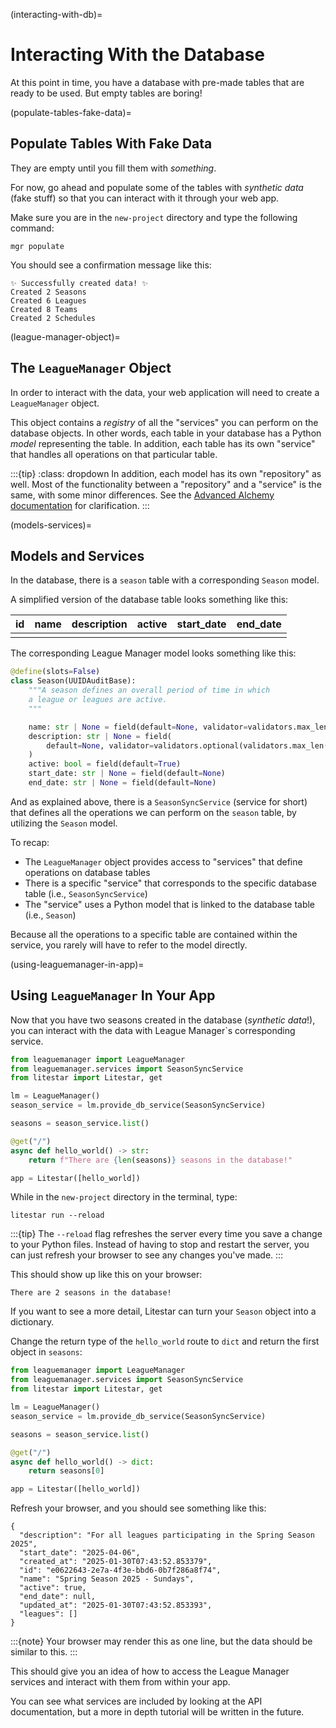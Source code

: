 (interacting-with-db)=
# Interacting With the Database

At this point in time, you have a database with pre-made tables that are ready to be used. But empty tables are boring!

(populate-tables-fake-data)=
## Populate Tables With Fake Data

They are empty until you fill them with _something_.

For now, go ahead and populate some of the tables with _synthetic data_ (fake stuff) so that you can interact with it through your web app.

Make sure you are in the `new-project` directory and type the following command:

```shell
mgr populate
```

You should see a confirmation message like this:

```text
✨ Successfully created data! ✨
Created 2 Seasons
Created 6 Leagues
Created 8 Teams
Created 2 Schedules
```

(league-manager-object)=
## The `LeagueManager` Object

In order to interact with the data, your web application will need to create a `LeagueManager` object.

This object contains a _registry_ of all the "services" you can perform on the database objects. In other words, each table in your database has a Python _model_ representing the table. In addition, each table has its own "service" that handles all operations on that particular table.

:::{tip}
:class: dropdown
In addition, each model has its own "repository" as well. Most of the functionality between a "repository" and a "service" is the same, with some minor differences. See the [Advanced Alchemy documentation](https://docs.advanced-alchemy.litestar.dev/latest/usage/repositories.html) for clarification.
:::

(models-services)=
## Models and Services

In the database, there is a `season` table with a corresponding `Season` model.

A simplified version of the database table looks something like this:

|id|name|description|active|start_date|end_date|
|-|-|-|-|-|-|
||||||

The corresponding League Manager model looks something like this:

```python
@define(slots=False)
class Season(UUIDAuditBase):
    """A season defines an overall period of time in which
    a league or leagues are active.
    """

    name: str | None = field(default=None, validator=validators.max_len(80))
    description: str | None = field(
        default=None, validator=validators.optional(validators.max_len(120))
    )
    active: bool = field(default=True)
    start_date: str | None = field(default=None)
    end_date: str | None = field(default=None)
```

And as explained above, there is a `SeasonSyncService` (service for short) that defines all the operations we can perform on the `season` table, by utilizing the `Season` model.

To recap:
-   The `LeagueManager` object provides access to "services" that define operations on database tables
-   There is a specific "service" that corresponds to the specific database table (i.e., `SeasonSyncService`)
-   The "service" uses a Python model that is linked to the database table (i.e., `Season`)

Because all the operations to a specific table are contained within the service, you rarely will have to refer to the model directly.

(using-leaguemanager-in-app)=
## Using `LeagueManager` In Your App

Now that you have two seasons created in the database (_synthetic data_!), you can interact with the data with League Manager`s corresponding service.


```python
from leaguemanager import LeagueManager
from leaguemanager.services import SeasonSyncService
from litestar import Litestar, get

lm = LeagueManager()
season_service = lm.provide_db_service(SeasonSyncService)

seasons = season_service.list()

@get("/")
async def hello_world() -> str:
    return f"There are {len(seasons)} seasons in the database!"

app = Litestar([hello_world])
```

While in the `new-project` directory in the terminal, type:

```shell
litestar run --reload
```
:::{tip}
The `--reload` flag refreshes the server every time you save a change to your Python files. Instead of having to stop and restart the server, you can just refresh your browser to see any changes you've made.
:::

This should show up like this on your browser:

```text
There are 2 seasons in the database!
```

If you want to see a more detail, Litestar can turn your `Season` object into a dictionary.

Change the return type of the `hello_world` route to `dict` and return the first object in `seasons`:

```python
from leaguemanager import LeagueManager
from leaguemanager.services import SeasonSyncService
from litestar import Litestar, get

lm = LeagueManager()
season_service = lm.provide_db_service(SeasonSyncService)

seasons = season_service.list()

@get("/")
async def hello_world() -> dict:
    return seasons[0]

app = Litestar([hello_world])
```
Refresh your browser, and you should see something like this:

```text
{
  "description": "For all leagues participating in the Spring Season 2025",
  "start_date": "2025-04-06",
  "created_at": "2025-01-30T07:43:52.853379",
  "id": "e0622643-2e7a-4f3e-bbd6-0b7f286a8f74",
  "name": "Spring Season 2025 - Sundays",
  "active": true,
  "end_date": null,
  "updated_at": "2025-01-30T07:43:52.853393",
  "leagues": []
}
```

:::{note}
Your browser may render this as one line, but the data should be similar to this.
:::

This should give you an idea of how to access the League Manager services and interact with them from within your app.

You can see what services are included by looking at the API documentation, but a more in depth tutorial will be written in the future.
